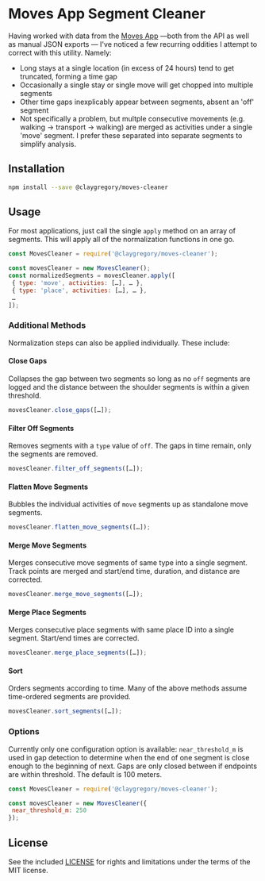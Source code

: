 
# Moves App Segment Cleaner

Having worked with data from the [Moves App](https://www.moves-app.com) —both from the API as well as manual JSON exports — I've noticed a few
recurring oddities I attempt to correct with this utility. Namely:

 * Long stays at a single location (in excess of 24 hours) tend to get truncated, forming a time gap
 * Occasionally a single stay or single move will get chopped into multiple segments
 * Other time gaps inexplicably appear between segments, absent an 'off' segment
 * Not specifically a problem, but multple consecutive movements (e.g. walking → transport → walking) are merged as activities under a single 'move' segment. I prefer these separated into separate segments to simplify analysis.

## Installation

```bash
npm install --save @claygregory/moves-cleaner
```

## Usage

 For most applications, just call the single `apply` method on an array of segments. This will apply all of the normalization
 functions in one go.

 ```javascript
const MovesCleaner = require('@claygregory/moves-cleaner');

const movesCleaner = new MovesCleaner();
const normalizedSegments = movesCleaner.apply([
  { type: 'move', activities: […], … },
  { type: 'place', activities: […], … },
  …
]);
 ```

### Additional Methods

Normalization steps can also be applied individually. These include:

#### Close Gaps

Collapses the gap between two segments so long as no `off` segments are logged and the distance between the shoulder segments is within
a given threshold.

```javascript
movesCleaner.close_gaps([…]);
```

#### Filter Off Segments

Removes segments with a `type` value of `off`. The gaps in time remain, only the segments are removed.

```javascript
movesCleaner.filter_off_segments([…]);
```

#### Flatten Move Segments

Bubbles the individual activities of `move` segments up as standalone move segments.

```javascript
movesCleaner.flatten_move_segments([…]);
```

#### Merge Move Segments

Merges consecutive move segments of same type into a single segment. Track points are merged and start/end time, duration, and distance are corrected.

```javascript
movesCleaner.merge_move_segments([…]);
```

#### Merge Place Segments

Merges consecutive place segments with same place ID into a single segment. Start/end times are corrected.

```javascript
movesCleaner.merge_place_segments([…]);
```

#### Sort

Orders segments according to time. Many of the above methods assume time-ordered segments are provided.

```javascript
movesCleaner.sort_segments([…]);
```

### Options

 Currently only one configuration option is available: `near_threshold_m` is used in gap detection to determine when the end of one segment is close enough to the beginning of next. Gaps are only closed between if endpoints are within threshold. The default is 100 meters.

 ```javascript
const MovesCleaner = require('@claygregory/moves-cleaner');

const movesCleaner = new MovesCleaner({
  near_threshold_m: 250
});
 ```

## License

See the included [LICENSE](LICENSE.md) for rights and limitations under the terms of the MIT license.